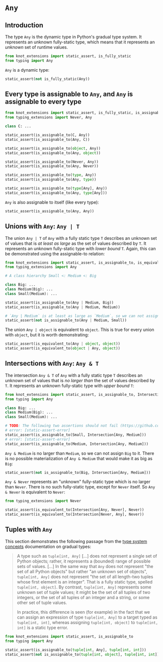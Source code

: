 # `Any`

## Introduction

The type `Any` is the dynamic type in Python's gradual type system. It represents an unknown
fully-static type, which means that it represents an *unknown* set of runtime values.

```py
from knot_extensions import static_assert, is_fully_static
from typing import Any
```

`Any` is a dynamic type:

```py
static_assert(not is_fully_static(Any))
```

## Every type is assignable to `Any`, and `Any` is assignable to every type

```py
from knot_extensions import static_assert, is_fully_static, is_assignable_to
from typing_extensions import Never, Any

class C: ...

static_assert(is_assignable_to(C, Any))
static_assert(is_assignable_to(Any, C))

static_assert(is_assignable_to(object, Any))
static_assert(is_assignable_to(Any, object))

static_assert(is_assignable_to(Never, Any))
static_assert(is_assignable_to(Any, Never))

static_assert(is_assignable_to(type, Any))
static_assert(is_assignable_to(Any, type))

static_assert(is_assignable_to(type[Any], Any))
static_assert(is_assignable_to(Any, type[Any]))
```

`Any` is also assignable to itself (like every type):

```py
static_assert(is_assignable_to(Any, Any))
```

## Unions with `Any`: `Any | T`

The union `Any | T` of `Any` with a fully static type `T` describes an unknown set of values that is
*at least as large* as the set of values described by `T`. It represents an unknown fully-static
type with *lower bound* `T`. Again, this can be demonstrated using the assignable-to relation:

```py
from knot_extensions import static_assert, is_assignable_to, is_equivalent_to
from typing_extensions import Any

# A class hierarchy Small <: Medium <: Big

class Big: ...
class Medium(Big): ...
class Small(Medium): ...

static_assert(is_assignable_to(Any | Medium, Big))
static_assert(is_assignable_to(Any | Medium, Medium))

# `Any | Medium` is at least as large as `Medium`, so we can not assign it to `Small`:
static_assert(not is_assignable_to(Any | Medium, Small))
```

The union `Any | object` is equivalent to `object`. This is true for every union with `object`, but
it is worth demonstrating:

```py
static_assert(is_equivalent_to(Any | object, object))
static_assert(is_equivalent_to(object | Any, object))
```

## Intersections with `Any`: `Any & T`

The intersection `Any & T` of `Any` with a fully static type `T` describes an unknown set of values
that is *no larger than* the set of values described by `T`. It represents an unknown fully-static
type with *upper bound* `T`:

```py
from knot_extensions import static_assert, is_assignable_to, Intersection, is_equivalent_to
from typing import Any

class Big: ...
class Medium(Big): ...
class Small(Medium): ...

# TODO: The following two assertions should not fail (https://github.com/astral-sh/ruff/issues/14899)
# error: [static-assert-error]
static_assert(is_assignable_to(Small, Intersection[Any, Medium]))
# error: [static-assert-error]
static_assert(is_assignable_to(Medium, Intersection[Any, Medium]))
```

`Any & Medium` is no larger than `Medium`, so we can not assign `Big` to it. There is no possible
materialization of `Any & Medium` that would make it as big as `Big`:

```py
static_assert(not is_assignable_to(Big, Intersection[Any, Medium]))
```

`Any & Never` represents an "unknown" fully-static type which is no larger than `Never`. There is no
such fully-static type, except for `Never` itself. So `Any & Never` is equivalent to `Never`:

```py
from typing_extensions import Never

static_assert(is_equivalent_to(Intersection[Any, Never], Never))
static_assert(is_equivalent_to(Intersection[Never, Any], Never))
```

## Tuples with `Any`

This section demonstrates the following passage from the [type system concepts] documentation on
gradual types:

> A type such as `tuple[int, Any]` […] does not represent a single set of Python objects; rather, it
> represents a (bounded) range of possible sets of values. […] In the same way that `Any` does not
> represent "the set of all Python objects" but rather "an unknown set of objects",
> `tuple[int, Any]` does not represent "the set of all length-two tuples whose first element is an
> integer". That is a fully static type, spelled `tuple[int, object]`. By contrast,
> `tuple[int, Any]` represents some unknown set of tuple values; it might be the set of all tuples
> of two integers, or the set of all tuples of an integer and a string, or some other set of tuple
> values.
>
> In practice, this difference is seen (for example) in the fact that we can assign an expression of
> type `tuple[int, Any]` to a target typed as `tuple[int, int]`, whereas assigning
> `tuple[int, object]` to `tuple[int, int]` is a static type error.

```py
from knot_extensions import static_assert, is_assignable_to
from typing import Any

static_assert(is_assignable_to(tuple[int, Any], tuple[int, int]))
static_assert(not is_assignable_to(tuple[int, object], tuple[int, int]))
```

[type system concepts]: https://typing.readthedocs.io/en/latest/spec/concepts.html#gradual-types
